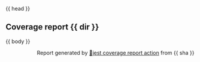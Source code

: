 {{ head }}

## Coverage report {{ dir }}

{{ body }}

<p align="right">Report generated by <a href="https://github.com/ArtiomTr/jest-coverage-report-action">🧪jest coverage report action</a> from {{ sha }}</p>
